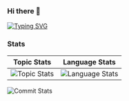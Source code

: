 ### Hi there 👋

[![Typing SVG](https://readme-typing-svg.demolab.com?font=Poppins&duration=1000&pause=200&color=55CAF7&background=54DCFF00&vCenter=true&multiline=true&width=435&height=200&lines=%F0%9F%A5%B0%F0%9F%A5%B0%F0%9F%A5%B0%F0%9F%A5%B0%F0%9F%A5%B0%F0%9F%A5%B0%F0%9F%A5%B0%F0%9F%A5%B0%F0%9F%A5%B0%F0%9F%A5%B0%F0%9F%A5%B0%F0%9F%A5%B0%F0%9F%A5%B0%F0%9F%A5%B0%F0%9F%A5%B0%F0%9F%A5%B0;%F0%9F%A5%B0%F0%9F%A4%97%F0%9F%A4%97%F0%9F%A4%97%F0%9F%A4%97%F0%9F%A4%97%F0%9F%A4%97%F0%9F%A4%97%F0%9F%A4%97%F0%9F%A4%97%F0%9F%A4%97%F0%9F%A4%97%F0%9F%A4%97%F0%9F%A4%97%F0%9F%A4%97%F0%9F%A5%B0;%F0%9F%A5%B0%F0%9F%8F%A9%F0%9F%8F%A9%F0%9F%8F%A9%F0%9F%8F%A9%F0%9F%8F%A9%F0%9F%8F%A9%F0%9F%8F%A9%F0%9F%8F%A9%F0%9F%8F%A9%F0%9F%8F%A9%F0%9F%8F%A9%F0%9F%8F%A9%F0%9F%8F%A9%F0%9F%8F%A9%F0%9F%A5%B0;%F0%9F%A5%B0%F0%9F%8F%A9%F0%9F%A4%97%F0%9F%A4%97%F0%9F%A4%A3%F0%9F%92%98Alian+Blank%F0%9F%92%98%F0%9F%A4%A3%F0%9F%A4%97%F0%9F%A4%97%F0%9F%8F%A9%F0%9F%A5%B0;%F0%9F%A5%B0%F0%9F%8F%A9%F0%9F%8F%A9%F0%9F%8F%A9%F0%9F%8F%A9%F0%9F%8F%A9%F0%9F%8F%A9%F0%9F%8F%A9%F0%9F%8F%A9%F0%9F%8F%A9%F0%9F%8F%A9%F0%9F%8F%A9%F0%9F%8F%A9%F0%9F%8F%A9%F0%9F%8F%A9%F0%9F%A5%B0;%F0%9F%A5%B0%F0%9F%A4%97%F0%9F%A4%97%F0%9F%A4%97%F0%9F%A4%97%F0%9F%A4%97%F0%9F%A4%97%F0%9F%A4%97%F0%9F%A4%97%F0%9F%A4%97%F0%9F%A4%97%F0%9F%A4%97%F0%9F%A4%97%F0%9F%A4%97%F0%9F%A4%97%F0%9F%A5%B0;%F0%9F%A5%B0%F0%9F%A5%B0%F0%9F%A5%B0%F0%9F%A5%B0%F0%9F%A5%B0%F0%9F%A5%B0%F0%9F%A5%B0%F0%9F%A5%B0%F0%9F%A5%B0%F0%9F%A5%B0%F0%9F%A5%B0%F0%9F%A5%B0%F0%9F%A5%B0%F0%9F%A5%B0%F0%9F%A5%B0%F0%9F%A5%B0)](https://git.io/typing-svg)

<!--
**AlianBlank/alianblank** is a ✨ _special_ ✨ repository because its `README.md` (this file) appears on your GitHub profile.

Here are some ideas to get you started:

- 🔭 I’m currently working on ...
- 🌱 I’m currently learning ...
- 👯 I’m looking to collaborate on ...
- 🤔 I’m looking for help with ...
- 💬 Ask me about ...
- 📫 How to reach me: ...
- 😄 Pronouns: ...
- ⚡ Fun fact: ...
-->

### Stats

| Topic Stats | Language Stats | 
| ------ | ------ | 
| ![Topic Stats](https://github-readme-stats.vercel.app/api?username=alianblank&show_icons=true&locale=cn&hide_border=true&theme=tokyonight&line_height=40) | ![Language Stats](https://github-readme-stats.vercel.app/api/top-langs/?username=alianblank&layout=normal&locale=cn&hide_border=true&theme=tokyonight) | 

 ![Commit Stats](https://github-readme-activity-graph.vercel.app/graph?username=alianblank&theme=react-dark&point=66ccff) 
